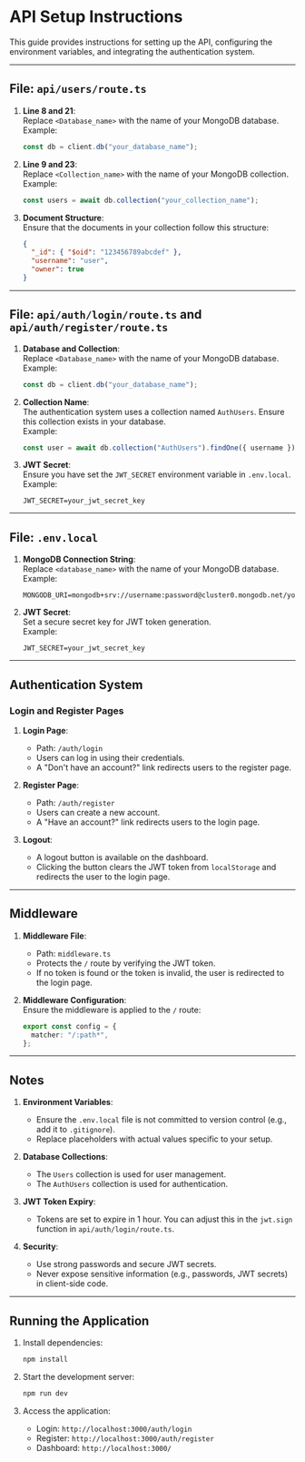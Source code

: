 # API Setup Instructions

This guide provides instructions for setting up the API, configuring the environment variables, and integrating the authentication system.

---

## File: `api/users/route.ts`

1. **Line 8 and 21**:  
   Replace `<Database_name>` with the name of your MongoDB database.  
   Example:

   ```typescript
   const db = client.db("your_database_name");
   ```

2. **Line 9 and 23**:  
   Replace `<Collection_name>` with the name of your MongoDB collection.  
   Example:

   ```typescript
   const users = await db.collection("your_collection_name");
   ```

3. **Document Structure**:  
   Ensure that the documents in your collection follow this structure:
   ```json
   {
     "_id": { "$oid": "123456789abcdef" },
     "username": "user",
     "owner": true
   }
   ```

---

## File: `api/auth/login/route.ts` and `api/auth/register/route.ts`

1. **Database and Collection**:  
   Replace `<Database_name>` with the name of your MongoDB database.  
   Example:

   ```typescript
   const db = client.db("your_database_name");
   ```

2. **Collection Name**:  
   The authentication system uses a collection named `AuthUsers`. Ensure this collection exists in your database.  
   Example:

   ```typescript
   const user = await db.collection("AuthUsers").findOne({ username });
   ```

3. **JWT Secret**:  
   Ensure you have set the `JWT_SECRET` environment variable in `.env.local`.  
   Example:
   ```
   JWT_SECRET=your_jwt_secret_key
   ```

---

## File: `.env.local`

1. **MongoDB Connection String**:  
   Replace `<database_name>` with the name of your MongoDB database.  
   Example:

   ```
   MONGODB_URI=mongodb+srv://username:password@cluster0.mongodb.net/your_database_name
   ```

2. **JWT Secret**:  
   Set a secure secret key for JWT token generation.  
   Example:
   ```
   JWT_SECRET=your_jwt_secret_key
   ```

---

## Authentication System

### Login and Register Pages

1. **Login Page**:

   - Path: `/auth/login`
   - Users can log in using their credentials.
   - A "Don't have an account?" link redirects users to the register page.

2. **Register Page**:

   - Path: `/auth/register`
   - Users can create a new account.
   - A "Have an account?" link redirects users to the login page.

3. **Logout**:
   - A logout button is available on the dashboard.
   - Clicking the button clears the JWT token from `localStorage` and redirects the user to the login page.

---

## Middleware

1. **Middleware File**:

   - Path: `middleware.ts`
   - Protects the `/` route by verifying the JWT token.
   - If no token is found or the token is invalid, the user is redirected to the login page.

2. **Middleware Configuration**:  
   Ensure the middleware is applied to the `/` route:
   ```typescript
   export const config = {
     matcher: "/:path*",
   };
   ```

---

## Notes

1. **Environment Variables**:

   - Ensure the `.env.local` file is not committed to version control (e.g., add it to `.gitignore`).
   - Replace placeholders with actual values specific to your setup.

2. **Database Collections**:

   - The `Users` collection is used for user management.
   - The `AuthUsers` collection is used for authentication.

3. **JWT Token Expiry**:

   - Tokens are set to expire in 1 hour. You can adjust this in the `jwt.sign` function in `api/auth/login/route.ts`.

4. **Security**:
   - Use strong passwords and secure JWT secrets.
   - Never expose sensitive information (e.g., passwords, JWT secrets) in client-side code.

---

## Running the Application

1. Install dependencies:

   ```bash
   npm install
   ```

2. Start the development server:

   ```bash
   npm run dev
   ```

3. Access the application:
   - Login: `http://localhost:3000/auth/login`
   - Register: `http://localhost:3000/auth/register`
   - Dashboard: `http://localhost:3000/`
